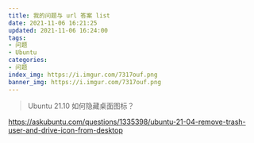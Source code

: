 ```yaml
---
title: 我的问题与 url 答案 list
date: 2021-11-06 16:21:25
updated: 2021-11-06 16:24:00
tags:
- 问题
- Ubuntu
categories:
- 问题
index_img: https://i.imgur.com/7317ouf.png
banner_img: https://i.imgur.com/7317ouf.png
---
```


> Ubuntu 21.10 如何隐藏桌面图标？

<https://askubuntu.com/questions/1335398/ubuntu-21-04-remove-trash-user-and-drive-icon-from-desktop>

